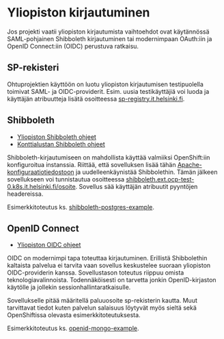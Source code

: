 # Yliopiston kirjautuminen

Jos projekti vaatii yliopiston kirjautumista vaihtoehdot ovat käytännössä SAML-pohjainen Shibboleth kirjautuminen tai modernimpaan OAuth:iin ja OpenID Connect:iin (OIDC) perustuva ratkaisu.

## SP-rekisteri

Ohtuprojektien käyttöön on luotu yliopiston kirjautumisen testipuolella toimivat SAML- ja OIDC-providerit. Esim. uusia testikäyttäjiä voi luoda ja käyttäjän atribuutteja lisätä osoitteessa [sp-registry.it.helsinki.fi](https://sp-registry.it.helsinki.fi/).

## Shibboleth

- [Yliopiston Shibboleth ohjeet](https://wiki.helsinki.fi/display/IAMasioita/Ohjeet+Shibbolointiinhttps://wiki.helsinki.fi/display/IAMasioita/Ohjeet+Shibbolointiin)
- [Konttialustan Shibboleth ohjeet](https://wiki.helsinki.fi/display/SO/Shibboleth-kirjautuminen+sovelluksellesi)

Shibboleth-kirjautumiseen on mahdollista käyttää valmiiksi OpenShift:iin konfiguroitua instanssia. Riittää, että sovelluksen lisää tähän [Apache-konfiguraatiotiedostoon](https://console-openshift-console.apps.ocp-test-0.k8s.it.helsinki.fi/k8s/ns/ohtuprojekti-staging/configmaps/httpd-config) ja uudelleenkäynistää Shibbolethin. Tämän jälkeen sovellukseen voi tunnistautua osoitteessa [shibboleth.ext.ocp-test-0.k8s.it.helsinki.fi/osoite](https://shibboleth.ext.ocp-test-0.k8s.it.helsinki.fi/sovellus/). Sovellus sää käyttäjän atribuutit pyyntöjen headereissa.

Esimerkkitoteutus ks. [shibboleth-postgres-example](https://github.com/UniversityOfHelsinkiCS/shibboleth-postgres-example/blob/main/src/server/middleware/user.ts).

## OpenID Connect

- [Yliopiston OIDC ohjeet](https://wiki.helsinki.fi/display/IAMasioita/OpenID+Connect)

OIDC on modernimpi tapa toteuttaa kirjautuminen. Erillistä Shibbolethin kaltaista palvelua ei tarvita vaan sovellus keskustelee suoraan yliopiston OIDC-providerin kanssa. Sovellustason toteutus riippuu omista teknologiavalinnoista. Todennäköisesti on tarvetta jonkin OpenID-kirjaston käytölle ja jollekin sessionhallintaratkaisulle.

Sovellukselle pitää määritellä paluuosoite sp-rekisterin kautta. Muut tarvittavat tiedot kuten palvelun salaisuus löytyvät myös sieltä sekä OpenShiftissa olevasta esimerkkitoteutuksesta.

Esimerkkitoteutus ks. [openid-mongo-example](https://github.com/UniversityOfHelsinkiCS/openid-mongo-example/blob/main/src/server/util/oidc.ts).
